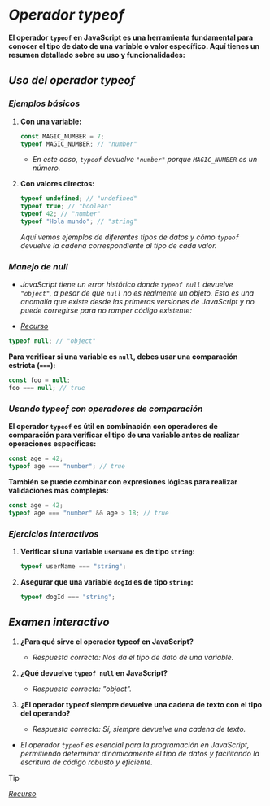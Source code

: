 <!-- Autor: Daniel Benjamin Perez Morales -->
<!-- GitHub: https://github.com/DanielBenjaminPerezMoralesDev13 -->
<!-- GitLab: https://gitlab.com/DanielBenjaminPerezMoralesDev13 -->
<!-- Correo electrónico: danielperezdev@proton.me -->

# ***Operador typeof***

**El operador `typeof` en JavaScript es una herramienta fundamental para conocer el tipo de dato de una variable o valor específico. Aquí tienes un resumen detallado sobre su uso y funcionalidades:**

## ***Uso del operador typeof***

### ***Ejemplos básicos***

1. **Con una variable:**

   ```javascript
   const MAGIC_NUMBER = 7;
   typeof MAGIC_NUMBER; // "number"
   ```

   - *En este caso, `typeof` devuelve `"number"` porque `MAGIC_NUMBER` es un número.*

2. **Con valores directos:**

   ```javascript
   typeof undefined; // "undefined"
   typeof true; // "boolean"
   typeof 42; // "number"
   typeof "Hola mundo"; // "string"
   ```

   *Aquí vemos ejemplos de diferentes tipos de datos y cómo `typeof` devuelve la cadena correspondiente al tipo de cada valor.*

### ***Manejo de null***

- *JavaScript tiene un error histórico donde `typeof null` devuelve `"object"`, a pesar de que `null` no es realmente un objeto. Esto es una anomalía que existe desde las primeras versiones de JavaScript y no puede corregirse para no romper código existente:*

- *[Recurso](https://2ality.com/2013/10/typeof-null.html "https://2ality.com/2013/10/typeof-null.html")*

```javascript
typeof null; // "object"
```

**Para verificar si una variable es `null`, debes usar una comparación estricta (`===`):**

```javascript
const foo = null;
foo === null; // true
```

### ***Usando typeof con operadores de comparación***

**El operador `typeof` es útil en combinación con operadores de comparación para verificar el tipo de una variable antes de realizar operaciones específicas:**

```javascript
const age = 42;
typeof age === "number"; // true
```

**También se puede combinar con expresiones lógicas para realizar validaciones más complejas:**

```javascript
const age = 42;
typeof age === "number" && age > 18; // true
```

### ***Ejercicios interactivos***

1. **Verificar si una variable `userName` es de tipo `string`:**

   ```javascript
   typeof userName === "string";
   ```

2. **Asegurar que una variable `dogId` es de tipo `string`:**

   ```javascript
   typeof dogId === "string";
   ```

## ***Examen interactivo***

1. **¿Para qué sirve el operador typeof en JavaScript?**
   - *Respuesta correcta: Nos da el tipo de dato de una variable.*

2. **¿Qué devuelve `typeof null` en JavaScript?**
   - *Respuesta correcta: "object".*

3. **¿El operador typeof siempre devuelve una cadena de texto con el tipo del operando?**
   - *Respuesta correcta: Sí, siempre devuelve una cadena de texto.*

- *El operador `typeof` es esencial para la programación en JavaScript, permitiendo determinar dinámicamente el tipo de datos y facilitando la escritura de código robusto y eficiente.*

> [!TIP]
> *[Recurso](https://www.aprendejavascript.dev/clase/introduccion/operador-typeof "https://www.aprendejavascript.dev/clase/introduccion/operador-typeof")*
